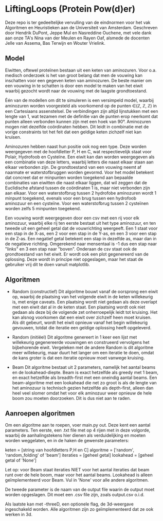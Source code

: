 # LiftingLoops (Protein Pow(d)er)

Deze repo is ter gedeeltelijke vervulling van de eindnormen voor het vak Algoritmen en Heuristieken aan de Universiteit van Amsterdam. Geschreven door Hendrik DuPont, Jeppe Mul en Nasreddine Ouchene, met vele dank aan onze TA's Nina van der Meulen en Rayen Oaf, alsmede de docenten Jelle van Assema, Bas Terwijn en Wouter Vrielink. 

## Model
Eiwitten, oftewel proteïnen bestaan uit een keten van aminozuren. Voor o.a. medisch onderzoek is het van groot belang dat men de vouwing kan inschatten voor een gegeven keten van aminozuren. De beste manier om een vouwing in te schatten is door een model te maken van het eiwit waarbij gezocht wordt naar de vouwing met de laagste grondtoestand. 

Één van de modellen om dit te simuleren is een versimpeld model, waarbij aminozuren worden voorgesteld als voorkomend op de punten ∈(ℤ, ℤ, ℤ) in een Cartesiaans assenstelsel. De verbindingen zijn altijd lijnstukken met een lengte van 1, wat tezamen met de definitie van de punten erop neerkomt dat punten alleen verbonden kunnen zijn met een hoek van 90°. Aminozuren mogen niet dezelfde coördinaten hebben. Dit leidt in combinatie met de vorige constraints tot het feit dat een geldige keten zichzelf niet kan kruisen.

Aminozuren hebben naast hun positie ook nog een type. Deze worden weergegeven met de hoofdletter P, H en C, wat respectievelijk staat voor Polair, Hydrofoob en Cysteïne. Een eiwit kan dan worden weergegeven als een combinatie van deze letters, waarbij letters die naast elkaar staan aan elkaar verbonden zijn. De grondtoestand van een vouwing neemt af naarmate er waterstofbruggen worden gevormd. Voor het model betekent dat concreet dat er minpunten worden toegekend aan bepaalde combinaties van eiwitten die naast elkaar liggen, dat wil zeggen dat de Euclidische afstand tussen de coördinaten 1 is, maar niet verbonden zijn aan elkaar. Voor een waterstofbrug tussen 2 hydrofobe aminozuren wordt 1 minpunt toegekend, evenals voor een brug tussen een hydrofoob aminozuur en een cysteïne. Voor een waterstofbrug tussen 2 cysteïnen worden zelfs 5 minpunten toegekend.

Een vouwing wordt weergegeven door een csv met een rij voor elk aminozuur, waarbij elke rij ten eerste bestaat uit het type aminozuur, en ten tweede uit een geheel getal dat de vouwrichting weergeeft. Een 1 staat voor een stap in de X-as, een 2 voor een stap in de Y-as, en een 3 voor een stap in de Z-as. Een negatief getal betekent een stap in dezelfde as, maar dan in de negatieve richting. Omgerekend naar mensentaal is -1 dus een stap naar "links" en 3 een stap naar "boven". Onderaan de csv staat ook de grondtoestand van het eiwit. Er wordt ook een plot gegenereerd van de oplossing. Deze wordt in principe niet opgeslagen, maar het staat de gebruiker vrij dit te doen vanuit matplotlib.

## Algoritmen
- Random (constructief)
  Dit algoritme bouwt vanaf de oorsprong een eiwit op, waarbij de plaatsing van het volgende eiwit in de keten willekeurig is, met enige caveats. Een plaatsing wordt niet gedaan als deze overlapt met een eiwit dat al in de keten staat. Een plaatsing wordt ook niet gedaan als deze bij de volgende zet onherroepelijk leidt tot kruising. Het kan alsnog voorkomen dat een eiwit over zichzelf heen moet kruisen. Als dit gebeurt, wordt het eiwit opnieuw vanaf het begin willekeurig gevouwen, totdat die iteratie een geldige oplossing heeft opgeleverd.

- Random (initiëel)
  Dit algoritme genereert in 1 keer een lijst met willekeurig gegenereerde vouwingen en construeerd vervolgens het bijbehorende eiwit. Vergeleken met de andere Random is dit algoritme meer willekeurig, maar duurt het langer om een iteratie te doen, omdat de kans groter is dat een iteratie opnieuw moet vanwege kruising.
  
- Beam
  Dit algoritme bestaat uit 2 parameters, namelijk het aantal beams en de lookahead-diepte. Beam is exact hetzelfde als greedy met 1 beam, en exact hetzelfde als breadth-first met een oneindig aantal beams. Een beam-algoritme met een lookahead die net zo groot is als de lengte van het aminozuur is technisch gezien hetzelfde als depth-first, alleen dan heel veel slomer omdat het voor elk aminozuur weer opnieuw de hele boom zou moeten doorzoeken. Dit is dus niet aan te raden.

## Aanroepen algoritmen
Om een algoritme aan te roepen, voer main.py out. Deze kent een aantal parameters. Ten eerste, een .txt file met op 4 rijen met in deze volgorde, waarbij de aanhalingstekens hier dienen als verduidelijking en moeten worden weggelaten, en in de haken de gewenste parameters:

keten = [string van hoofdletters P,H en C]
algoritme = ['random', 'random_folding' of 'beam']
iteraties = [geheel getal]
lookahead = [geheel getal of 'None']

Let op: voor Beam staat iteraties NIET voor het aantal iteraties dat beam runt over de hele boom, maar voor het aantal beams. Lookahead is alleen geïmplementeerd voor Beam. Vul in 'None' voor alle andere algoritmen.

De tweede parameter is de naam van de output file waarin de output moet worden opgeslagen. Dit moet een .csv file zijn, zoals output.csv o.i.d.

Als laatste kan met -threeD, een optionele flag, de 3d-weergave ingeschakeld worden. Alle algoritmen zijn zo geïmplementeerd dat ze ook werken in 3d.


